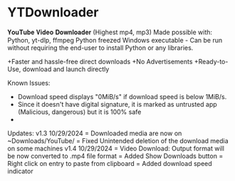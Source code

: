 # YTDownloader
𝐘𝐨𝐮𝐓𝐮𝐛𝐞 𝐕𝐢𝐝𝐞𝐨 𝐃𝐨𝐰𝐧𝐥𝐨𝐚𝐝𝐞𝐫 (Highest mp4, mp3)
Made possible with: Python, yt-dlp, ffmpeg
Python freezed Windows executable - Can be run without requiring the end-user to install Python or any libraries.

+Faster and hassle-free direct downloads
+No Advertisements
+Ready-to-Use, download and launch directly

Known Issues:
- Download speed displays "0MiB/s" if download speed is below 1MiB/s.
- Since it doesn't have digital signature, it is marked as untrusted app (Malicious, dangerous) but it is 100% safe
- 
Updates:
v1.3 10/29/2024
= Downloaded media are now on ~Downloads/YouTube/
= Fixed Unintended deletion of the download media on some machines
v1.4 10/29/2024
= Video Download: Output format will be now converted to .mp4 file format
= Added Show Downloads button
= Right click on entry to paste from clipboard
= Added download speed indicator
